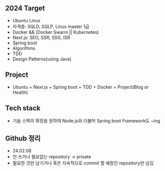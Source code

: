 
## 2024 Target
- Ubuntu Linux
- 자격증: SQLD, SQLP, Linux master 1급
- Docker && (Docker Swarm || Kubernetes)
- Next.js: SEO, SSR, SSG, ISR
- Spring boot
- Algorithms
- TDD
- Design Patterns(using Java)

## Project
- Ubuntu + Next.js + Spring boot + TDD + Docker = Project(Blog or Health)

## Tech stack
- 기술 스택의 확장을 원하여 Node.js와 더불어 Spring boot Framework도 ~ing

## Github 정리
- 24.02.08
- 안 쓰거나 필요없는 repository -> private
- 필요한 것만 남기거나 혹은 지속적으로 commit 할 예정인 repository만 남김
